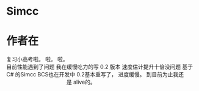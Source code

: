 # Simcc
# 作者在 
复习小高考啦。 啦。 啦。 
</br>
目前性能遇到了问题
我在缓慢吃力的写 0.2 版本
速度估计提升十倍没问题
基于C# 的Simcc BCS也在开发中
0.2基本重写了， 进度缓慢。
到目前为止我还                                                 是
alive的。
